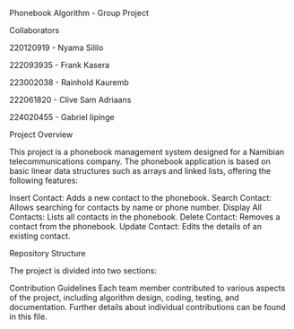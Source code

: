 Phonebook Algorithm - Group Project


Collaborators

220120919 - Nyama Sililo

222093935 - Frank Kasera

223002038 - Rainhold Kauremb

222061820 - Clive Sam Adriaans

224020455 - Gabriel Iipinge

Project Overview


This project is a phonebook management system designed for a Namibian telecommunications company. The phonebook application is based on basic linear data structures such as arrays and linked lists, offering the following features:

Insert Contact: Adds a new contact to the phonebook.
Search Contact: Allows searching for contacts by name or phone number.
Display All Contacts: Lists all contacts in the phonebook.
Delete Contact: Removes a contact from the phonebook.
Update Contact: Edits the details of an existing contact.


Repository Structure

The project is divided into two sections:

Contribution Guidelines
Each team member contributed to various aspects of the project, including algorithm design, coding, testing, and documentation. Further details about individual contributions can be found in this file.
